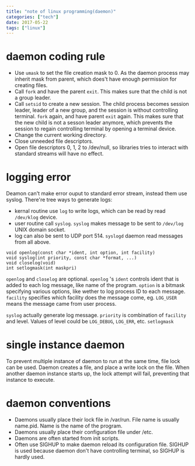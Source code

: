 ```yaml
---
title: "note of linux programming(daemon)"
categories: ["tech"]
date: 2017-05-22
tags: ["linux"]
---
```


# daemon coding rule
- Use `umask` to set the file creation mask to 0. As the daemon process may inherit mask from parent, which does't have enough permission for
creating files.
- Call `fork` and have the parent `exit`. This makes sure that the child is not a group leader.
- Call `setsid` to create a new session. The child process becomes session leader, leader of a new group, and the session is without controlling
terminal. `fork` again, and have parent `exit` again. This makes sure that the new child is not a sesson leader anymore, which prevents the 
session to regain controlling terminal by opening a terminal device.
- Change the current working directory.
- Close unneeded file descriptors.
- Open file descriptors 0, 1, 2 to /dev/null, so libraries tries to interact with standard streams will have no effect.

# logging error
Deamon can't make error ouput to standard error stream, instead them use syslog. There're tree ways to generate logs:
- kernal routine use `log` to write logs, which can be read by read `/dev/klog` device.
- user routine call `syslog`. `syslog` makes message to be sent to `/dev/log` UNIX domain socket.
- log can also be sent to UDP port 514.
`syslogd` daemon read messages from all above.

```
void openlog(const char *ident, int option, int facility)
void syslog(int priority, const char *format, ...)
void closelog(void)
int setlogmask(int maskpri)
```
`openlog` and `closelog` are optional. `openlog` 's `ident` controls ident that is added to each log message, like name of the program. 
`option` is a bitmask specifying various options, like wether to log process ID to each message. `facility` specifies which facility does the 
message come, eg. `LOG_USER` means the message came from user process.

`syslog` actually generate log message. `priority` is combination of `facility` and level. Values of level could be `LOG_DEBUG`, `LOG_ERR`, etc.
`setlogmask` 

# single instance daemon
To prevent multiple instance of daemon to run at the same time, file lock can be used. Daemon creates a file, and place a write lock on the
file. When another daemon instance starts up, the lock attempt will fail, preventing that instance to execute.

# daemon conventions
- Daemons usually place their lock file in /var/run. File name is usually name.pid. Name is the name of the program.
- Daemons usually place their configuration file under /etc.
- Daemons are often started from init scripts.
- Often use SIGHUP to make daemon reload its configuration file. SIGHUP is used because daemon don't have controlling terminal, so SIGHUP is 
hardly used.

 